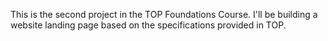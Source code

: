 This is the second project in the TOP Foundations Course. I'll be building a website landing page based on the specifications provided in TOP.